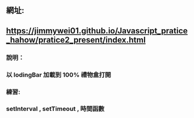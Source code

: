 
## 網址:
## https://jimmywei01.github.io/Javascript_pratice_hahow/pratice2_present/index.html

### 說明： 
### 以 lodingBar 加載到 100% 禮物盒打開

### 練習:
### setInterval , setTimeout , 時間函數
